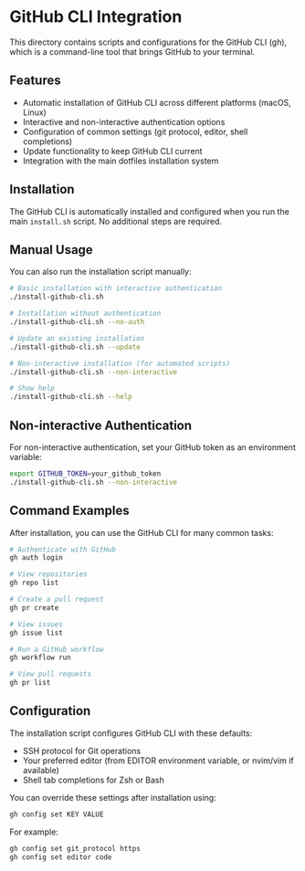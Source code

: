 # GitHub CLI Integration

This directory contains scripts and configurations for the GitHub CLI (gh), which is a command-line tool that brings GitHub to your terminal.

## Features

- Automatic installation of GitHub CLI across different platforms (macOS, Linux)
- Interactive and non-interactive authentication options
- Configuration of common settings (git protocol, editor, shell completions)
- Update functionality to keep GitHub CLI current
- Integration with the main dotfiles installation system

## Installation

The GitHub CLI is automatically installed and configured when you run the main `install.sh` script. No additional steps are required.

## Manual Usage

You can also run the installation script manually:

```bash
# Basic installation with interactive authentication
./install-github-cli.sh

# Installation without authentication
./install-github-cli.sh --no-auth

# Update an existing installation
./install-github-cli.sh --update

# Non-interactive installation (for automated scripts)
./install-github-cli.sh --non-interactive

# Show help
./install-github-cli.sh --help
```

## Non-interactive Authentication

For non-interactive authentication, set your GitHub token as an environment variable:

```bash
export GITHUB_TOKEN=your_github_token
./install-github-cli.sh --non-interactive
```

## Command Examples

After installation, you can use the GitHub CLI for many common tasks:

```bash
# Authenticate with GitHub
gh auth login

# View repositories
gh repo list

# Create a pull request
gh pr create

# View issues
gh issue list

# Run a GitHub workflow
gh workflow run

# View pull requests
gh pr list
```

## Configuration

The installation script configures GitHub CLI with these defaults:

- SSH protocol for Git operations
- Your preferred editor (from EDITOR environment variable, or nvim/vim if available)
- Shell tab completions for Zsh or Bash

You can override these settings after installation using:

```bash
gh config set KEY VALUE
```

For example:

```bash
gh config set git_protocol https
gh config set editor code
```